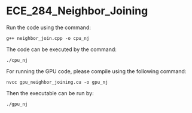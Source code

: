 # ECE_284_Neighbor_Joining

Run the code using the command:

    g++ neighbor_join.cpp -o cpu_nj
       
The code can be executed by the command:
    
    ./cpu_nj

For running the GPU code, please compile using the following command:

    nvcc gpu_neighbor_joining.cu -o gpu_nj
    
Then the executable can be run by:

    ./gpu_nj
    
